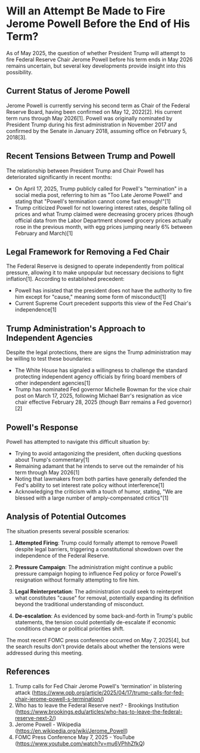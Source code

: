 # Will an Attempt Be Made to Fire Jerome Powell Before the End of His Term?

As of May 2025, the question of whether President Trump will attempt to fire Federal Reserve Chair Jerome Powell before his term ends in May 2026 remains uncertain, but several key developments provide insight into this possibility.

## Current Status of Jerome Powell

Jerome Powell is currently serving his second term as Chair of the Federal Reserve Board, having been confirmed on May 12, 2022[2]. His current term runs through May 2026[1]. Powell was originally nominated by President Trump during his first administration in November 2017 and confirmed by the Senate in January 2018, assuming office on February 5, 2018[3].

## Recent Tensions Between Trump and Powell

The relationship between President Trump and Chair Powell has deteriorated significantly in recent months:

- On April 17, 2025, Trump publicly called for Powell's "termination" in a social media post, referring to him as "Too Late Jerome Powell" and stating that "Powell's termination cannot come fast enough!"[1]
- Trump criticized Powell for not lowering interest rates, despite falling oil prices and what Trump claimed were decreasing grocery prices (though official data from the Labor Department showed grocery prices actually rose in the previous month, with egg prices jumping nearly 6% between February and March)[1]

## Legal Framework for Removing a Fed Chair

The Federal Reserve is designed to operate independently from political pressure, allowing it to make unpopular but necessary decisions to fight inflation[1]. According to established precedent:

- Powell has insisted that the president does not have the authority to fire him except for "cause," meaning some form of misconduct[1]
- Current Supreme Court precedent supports this view of the Fed Chair's independence[1]

## Trump Administration's Approach to Independent Agencies

Despite the legal protections, there are signs the Trump administration may be willing to test these boundaries:

- The White House has signaled a willingness to challenge the standard protecting independent agency officials by firing board members of other independent agencies[1]
- Trump has nominated Fed governor Michelle Bowman for the vice chair post on March 17, 2025, following Michael Barr's resignation as vice chair effective February 28, 2025 (though Barr remains a Fed governor)[2]

## Powell's Response

Powell has attempted to navigate this difficult situation by:

- Trying to avoid antagonizing the president, often ducking questions about Trump's commentary[1]
- Remaining adamant that he intends to serve out the remainder of his term through May 2026[1]
- Noting that lawmakers from both parties have generally defended the Fed's ability to set interest rate policy without interference[1]
- Acknowledging the criticism with a touch of humor, stating, "We are blessed with a large number of amply-compensated critics"[1]

## Analysis of Potential Outcomes

The situation presents several possible scenarios:

1. **Attempted Firing**: Trump could formally attempt to remove Powell despite legal barriers, triggering a constitutional showdown over the independence of the Federal Reserve.

2. **Pressure Campaign**: The administration might continue a public pressure campaign hoping to influence Fed policy or force Powell's resignation without formally attempting to fire him.

3. **Legal Reinterpretation**: The administration could seek to reinterpret what constitutes "cause" for removal, potentially expanding its definition beyond the traditional understanding of misconduct.

4. **De-escalation**: As evidenced by some back-and-forth in Trump's public statements, the tension could potentially de-escalate if economic conditions change or political priorities shift.

The most recent FOMC press conference occurred on May 7, 2025[4], but the search results don't provide details about whether the tensions were addressed during this meeting.

## References

1. Trump calls for Fed Chair Jerome Powell's 'termination' in blistering attack (https://www.opb.org/article/2025/04/17/trump-calls-for-fed-chair-jerome-powell-s-termination/)
2. Who has to leave the Federal Reserve next? - Brookings Institution (https://www.brookings.edu/articles/who-has-to-leave-the-federal-reserve-next-2/)
3. Jerome Powell - Wikipedia (https://en.wikipedia.org/wiki/Jerome_Powell)
4. FOMC Press Conference May 7, 2025 - YouTube (https://www.youtube.com/watch?v=mu6VPhhZfkQ)